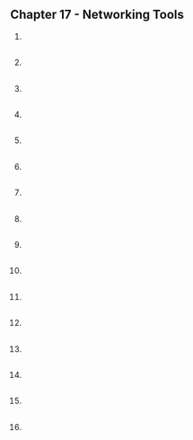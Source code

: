 ## Chapter 17 - Networking Tools

01.	

##

02.	

##

03.	

##

04.	

##

05.	

##

06.	

##

07.	

##

08.	

##

09.	

##

10.	

##

11.	

##

12.	

##

13.	

##

14.	

##

15.	

##

16.	

##
